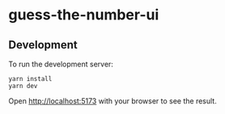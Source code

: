 # guess-the-number-ui


## Development

To run the development server:

```
yarn install
yarn dev
```

Open [http://localhost:5173](http://localhost:5173) with your browser to see the result.
